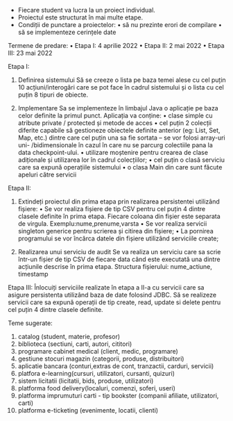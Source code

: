 - Fiecare student va lucra la un proiect individual.
- Proiectul este structurat în mai multe etape.
- Condiții de punctare a proiectelor:
    • să nu prezinte erori de compilare
    • să se implementeze cerințele date


Termene de predare:
    • Etapa I: 4 aprilie 2022
    • Etapa II: 2 mai 2022
    • Etapa III: 23 mai 2022


Etapa I:
1) Definirea sistemului
    Să se creeze o lista pe baza temei alese cu cel puțin 10 acțiuni/interogări care se pot face în cadrul sistemului și
o lista cu cel puțin 8 tipuri de obiecte.

2) Implementare
    Sa se implementeze în limbajul Java o aplicație pe baza celor definite la primul punct.
    Aplicația va conține:
     • clase simple cu atribute private / protected și metode de acces
     • cel puțin 2 colecții diferite capabile să gestioneze obiectele definite anterior (eg: List, Set, Map, etc.)
       dintre care cel puțin una sa fie sortata – se vor folosi array-uri uni- /bidimensionale în cazul în care
       nu se parcurg colectiile pana la data checkpoint-ului.
     • utilizare moștenire pentru crearea de clase adiționale și utilizarea lor în cadrul colecțiilor;
     • cel puțin o clasă serviciu care sa expună operațiile sistemului
     • o clasa Main din care sunt făcute apeluri către servicii


Etapa II:
1)	Extindeți proiectul din prima etapa prin realizarea persistentei utilizând fișiere:
    • Se vor realiza fișiere de tip CSV pentru cel puțin 4 dintre clasele definite în prima etapa.
        Fiecare coloana din fișier este separata de virgula. Exemplu:nume,prenume,varsta
    • Se vor realiza servicii singleton generice pentru scrierea și citirea din fișiere;
    • La pornirea programului se vor încărca datele din fișiere utilizând serviciile create;

2)	Realizarea unui serviciu de audit
    Se va realiza un serviciu care sa scrie într-un fișier de tip CSV de fiecare data când este executată una dintre acțiunile descrise în prima etapa.
    Structura fișierului: nume_actiune, timestamp


Etapa III:
Înlocuiți serviciile realizate în etapa a II-a cu servicii care sa asigure persistenta utilizând baza de date folosind JDBC.
Să se realizeze servicii care sa expună operații de tip create, read, update si delete pentru cel puțin 4 dintre clasele definite.

Teme sugerate:
1) catalog (student, materie, profesor)
2) biblioteca (sectiuni, carti, autori, cititori)
3) programare cabinet medical (client, medic, programare)
4) gestiune stocuri magazin (categorii, produse, distribuitori)
5) aplicatie bancara (conturi,extras de cont, tranzactii, carduri, servicii)
6) platfora e-learning(cursuri, utilizatori, cursanti, quizuri)
7) sistem licitatii (licitatii, bids, produse, utilizatori)
8) platforma food delivery(localuri, comenzi, soferi, useri)
9) platforma imprumuturi carti - tip bookster (companii afiliate, utilizatori, carti)
10) platforma e-ticketing (evenimente, locatii, clienti)
